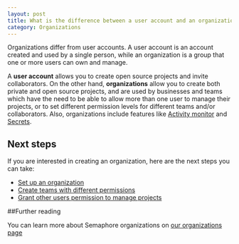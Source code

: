 ```yaml
---
layout: post
title: What is the difference between a user account and an organization?
category: Organizations
---
```


Organizations differ from user accounts. A user account is an account created
and used by a single person, while an organization is a group that one or more
users can own and manage.

A **user account** allows you to create open source projects and invite
collaborators. On the other hand, **organizations** allow you to create both
private and open source projects, and are used by businesses and teams which
have the need to be able to allow more than one user to manage their projects,
or to set different permission levels for different teams and/or collaborators.
Also, organizations include features like [Activity monitor](/docs/activity-monitor.html)
and [Secrets](/docs/secrets.html).

## Next steps

If you are interested in creating an organization, here are the next steps
you can take:

- [Set up an organization](/docs/organizations/setting-up-an-organization.html)
- [Create teams with different permissions](/docs/organizations/creating-a-team.html)
- [Grant other users permission to manage projects](/docs/organizations/granting-users-permission-to-manage-projects-within-an-organization.html)

##Further reading

You can learn more about Semaphore organizations on [our organizations page](/docs/organizations/about-organizations.html)
